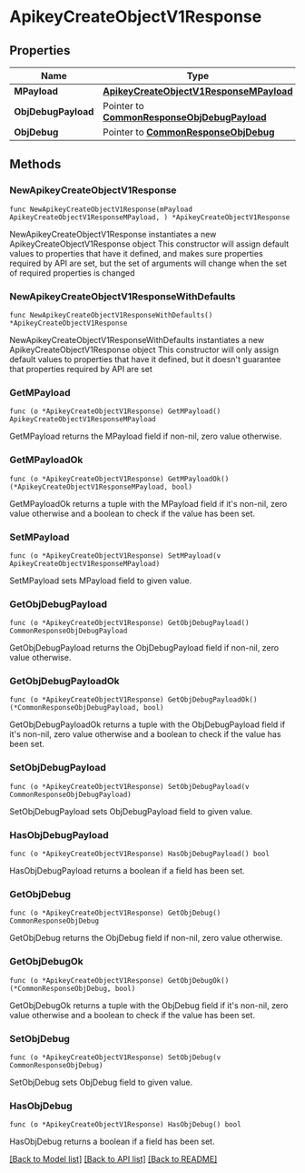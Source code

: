 # ApikeyCreateObjectV1Response

## Properties

Name | Type | Description | Notes
------------ | ------------- | ------------- | -------------
**MPayload** | [**ApikeyCreateObjectV1ResponseMPayload**](ApikeyCreateObjectV1ResponseMPayload.md) |  | 
**ObjDebugPayload** | Pointer to [**CommonResponseObjDebugPayload**](CommonResponseObjDebugPayload.md) |  | [optional] 
**ObjDebug** | Pointer to [**CommonResponseObjDebug**](CommonResponseObjDebug.md) |  | [optional] 

## Methods

### NewApikeyCreateObjectV1Response

`func NewApikeyCreateObjectV1Response(mPayload ApikeyCreateObjectV1ResponseMPayload, ) *ApikeyCreateObjectV1Response`

NewApikeyCreateObjectV1Response instantiates a new ApikeyCreateObjectV1Response object
This constructor will assign default values to properties that have it defined,
and makes sure properties required by API are set, but the set of arguments
will change when the set of required properties is changed

### NewApikeyCreateObjectV1ResponseWithDefaults

`func NewApikeyCreateObjectV1ResponseWithDefaults() *ApikeyCreateObjectV1Response`

NewApikeyCreateObjectV1ResponseWithDefaults instantiates a new ApikeyCreateObjectV1Response object
This constructor will only assign default values to properties that have it defined,
but it doesn't guarantee that properties required by API are set

### GetMPayload

`func (o *ApikeyCreateObjectV1Response) GetMPayload() ApikeyCreateObjectV1ResponseMPayload`

GetMPayload returns the MPayload field if non-nil, zero value otherwise.

### GetMPayloadOk

`func (o *ApikeyCreateObjectV1Response) GetMPayloadOk() (*ApikeyCreateObjectV1ResponseMPayload, bool)`

GetMPayloadOk returns a tuple with the MPayload field if it's non-nil, zero value otherwise
and a boolean to check if the value has been set.

### SetMPayload

`func (o *ApikeyCreateObjectV1Response) SetMPayload(v ApikeyCreateObjectV1ResponseMPayload)`

SetMPayload sets MPayload field to given value.


### GetObjDebugPayload

`func (o *ApikeyCreateObjectV1Response) GetObjDebugPayload() CommonResponseObjDebugPayload`

GetObjDebugPayload returns the ObjDebugPayload field if non-nil, zero value otherwise.

### GetObjDebugPayloadOk

`func (o *ApikeyCreateObjectV1Response) GetObjDebugPayloadOk() (*CommonResponseObjDebugPayload, bool)`

GetObjDebugPayloadOk returns a tuple with the ObjDebugPayload field if it's non-nil, zero value otherwise
and a boolean to check if the value has been set.

### SetObjDebugPayload

`func (o *ApikeyCreateObjectV1Response) SetObjDebugPayload(v CommonResponseObjDebugPayload)`

SetObjDebugPayload sets ObjDebugPayload field to given value.

### HasObjDebugPayload

`func (o *ApikeyCreateObjectV1Response) HasObjDebugPayload() bool`

HasObjDebugPayload returns a boolean if a field has been set.

### GetObjDebug

`func (o *ApikeyCreateObjectV1Response) GetObjDebug() CommonResponseObjDebug`

GetObjDebug returns the ObjDebug field if non-nil, zero value otherwise.

### GetObjDebugOk

`func (o *ApikeyCreateObjectV1Response) GetObjDebugOk() (*CommonResponseObjDebug, bool)`

GetObjDebugOk returns a tuple with the ObjDebug field if it's non-nil, zero value otherwise
and a boolean to check if the value has been set.

### SetObjDebug

`func (o *ApikeyCreateObjectV1Response) SetObjDebug(v CommonResponseObjDebug)`

SetObjDebug sets ObjDebug field to given value.

### HasObjDebug

`func (o *ApikeyCreateObjectV1Response) HasObjDebug() bool`

HasObjDebug returns a boolean if a field has been set.


[[Back to Model list]](../README.md#documentation-for-models) [[Back to API list]](../README.md#documentation-for-api-endpoints) [[Back to README]](../README.md)


